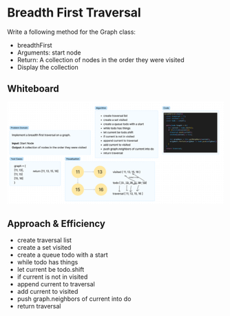 # Breadth First Traversal
Write a following method for the Graph class:

  - breadthFirst
  - Arguments: start node
  - Return: A collection of nodes in the order they were visited
  - Display the collection

## Whiteboard
![Graph Breadth First Whiteboard](graph-breadth-first.png)

## Approach & Efficiency
- create traversal list
- create a set visited
- create a queue todo with a start
- while todo has things
- let current be todo.shift
- if current is not in visited
- append current to traversal
- add current to visited
- push graph.neighbors of current into do
- return traversal

